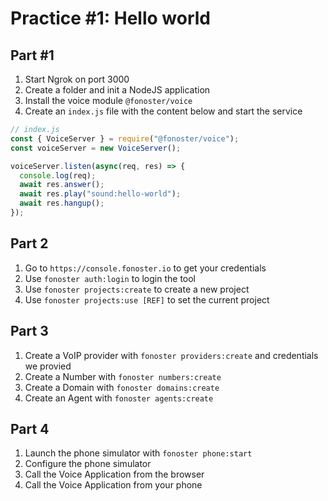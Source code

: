 # Practice #1: Hello world

## Part #1

1. Start Ngrok on port 3000
2. Create a folder and init a NodeJS application
3. Install the voice module `@fonoster/voice`
4. Create an `index.js` file with the content below and start the service

```javascript
// index.js
const { VoiceServer } = require("@fonoster/voice");
const voiceServer = new VoiceServer();

voiceServer.listen(async(req, res) => {
  console.log(req);
  await res.answer();
  await res.play("sound:hello-world");
  await res.hangup();
});
```

## Part 2

1. Go to `https://console.fonoster.io` to get your credentials
2. Use `fonoster auth:login` to login the tool
3. Use `fonoster projects:create` to create a new project
4. Use `fonoster projects:use [REF]` to set the current project

## Part 3

1. Create a VoIP provider with `fonoster providers:create` and credentials we provied
2. Create a Number with `fonoster numbers:create`
3. Create a Domain with `fonoster domains:create`
4. Create an Agent with `fonoster agents:create`

## Part 4

1. Launch the phone simulator with `fonoster phone:start`
2. Configure the phone simulator
3. Call the Voice Application from the browser
4. Call the Voice Application from your phone

